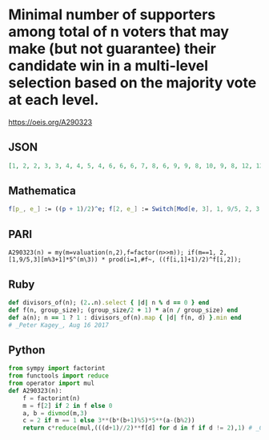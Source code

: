 # Minimal number of supporters among total of n voters that may make \(but not guarantee\) their candidate win in a multi\-level selection based on the majority vote at each level\.
https://oeis.org/A290323
## JSON
```JSON
[1, 2, 2, 3, 3, 4, 4, 5, 4, 6, 6, 6, 7, 8, 6, 9, 9, 8, 10, 9, 8, 12, 12, 10, 9, 14, 8, 12, 15, 12, 16, 15, 12, 18, 12, 12, 19, 20, 14, 15, 21, 16, 22, 18, 12, 24, 24, 18, 16, 18, 18, 21, 27, 16, 18, 20, 20, 30, 30, 18, 31, 32, 16, 25, 21, 24, 34, 27]
```
## Mathematica
```Mathematica
f[p_, e_] := ((p + 1)/2)^e; f[2, e_] := Switch[Mod[e, 3], 1, 9/5, 2, 3, 0, 1] * 5^Floor[e/3]; f[2, 1] = 2; a[1] = 1; a[n_] := Times @@ f @@@ FactorInteger[n]; Array[a, 100] (* _Amiram Eldar_, Sep 18 2023 *)
```
## PARI
```PARI
A290323(n) = my(m=valuation(n,2),f=factor(n>>m)); if(m==1, 2, [1,9/5,3][m%3+1]*5^(m\3)) * prod(i=1,#f~, ((f[i,1]+1)/2)^f[i,2]);
```
## Ruby
```Ruby
def divisors_of(n); (2..n).select { |d| n % d == 0 } end
def f(n, group_size); (group_size/2 + 1) * a(n / group_size) end
def a(n); n == 1 ? 1 : divisors_of(n).map { |d| f(n, d) }.min end
# _Peter Kagey_, Aug 16 2017
```
## Python
```Python
from sympy import factorint
from functools import reduce
from operator import mul
def A290323(n):
    f = factorint(n)
    m = f[2] if 2 in f else 0
    a, b = divmod(m,3)
    c = 2 if m == 1 else 3**(b*(b+1)%5)*5**(a-(b%2))
    return c*reduce(mul,(((d+1)//2)**f[d] for d in f if d != 2),1) # _Chai Wah Wu_, Mar 05 2021
```
